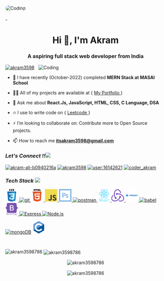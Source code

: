 

<img align="center" width="100%" height="300px" style="border-radius: 12px" src="https://miro.medium.com/max/1838/0*FGD6BUzzZs1VJLuY.gif" alt="Coding"> 
<h6 width="100%" >-</h5>

<h1 align="center">Hi 👋, I'm Akram</h1>
<h3 align="center">A aspiring full stack web developer from India</h3>
 <img align="right" width="400" src="https://c.tenor.com/2uyENRmiUt0AAAAC/coding.gif" alt="Coding">

<p align="left"> <a href="https://twitter.com/akram3598" target="blank"><img src="https://img.shields.io/twitter/follow/akram3598?logo=twitter&style=for-the-badge" alt="akram3598" /></a> </p>

- 🌱 I have recently (October-2022) completed **MERN Stack at MASAI School**

- 👨‍💻 All of my projects are available at { <a target="_blank" href="https://akram-portfolio-v2.netlify.app/"> My Portfolio </a> }

- 💬 Ask me about **React.Js, JavaScript, HTML, CSS, C Language, DSA**
- 🔥 I use to write code on { <a target="_blank" href="https://leetcode.com/coder_akram/"> Leetcode </a> }
- ⚡ I’m looking to collaborate on: Contribute more to Open Source projects.

- 📫 How to reach me **itsakram3598@gmail.com**

<h3><i>Let's Connect !!<img src="https://raw.githubusercontent.com/ShahriarShafin/ShahriarShafin/main/Assets/handshake.gif" width="100" /></i></h3>
<p align="left">
<a href="https://linkedin.com/in/akram-ali-b0940216a" title="Linkedin" target="blank"><img align="center" src="https://raw.githubusercontent.com/rahuldkjain/github-profile-readme-generator/master/src/images/icons/Social/linked-in-alt.svg" alt="akram-ali-b0940216a" height="30" width="40" /></a>
<a href="https://twitter.com/akram3598" title="Twitter" target="blank"><img align="center" src="https://raw.githubusercontent.com/rahuldkjain/github-profile-readme-generator/master/src/images/icons/Social/twitter.svg"  alt="akram3598" height="30" width="40" /></a>
<a href="https://stackoverflow.com/users/user:16142621" title="StackOverflow" target="blank"><img align="center" src="https://raw.githubusercontent.com/rahuldkjain/github-profile-readme-generator/master/src/images/icons/Social/stack-overflow.svg" alt="user:16142621" height="30" width="40" /></a>
<a href="https://www.leetcode.com/coder_akram" title="LeetCode" target="blank"><img align="center" src="https://raw.githubusercontent.com/rahuldkjain/github-profile-readme-generator/master/src/images/icons/Social/leet-code.svg" alt="coder_akram" height="30" width="40" /></a>
</p>

<h3><i>Tech Stack <img src="https://camo.githubusercontent.com/beb64ff21c883e318e4f5db5231c2ba4175705bea1c9249e82a41ab375db4f75/68747470733a2f2f6d65646961322e67697068792e636f6d2f6d656469612f51737347456d706b79454f684243623765312f67697068792e6769663f6369643d656366303565343761306e336769316266716e74716d6f62386739616964316f796a327772336473336d67373030626c267269643d67697068792e676966" width="35"/></i></h3>
<p align="left"> 
 <a href="https://www.w3schools.com/css/" title="CSS" target="_blank" rel="noreferrer"> <img src="https://raw.githubusercontent.com/devicons/devicon/master/icons/css3/css3-original-wordmark.svg" alt="css3" width="40" height="40"/> </a>
 <a href="https://git-scm.com/" title="Git" target="_blank" rel="noreferrer"> <img src="https://www.vectorlogo.zone/logos/git-scm/git-scm-icon.svg" alt="git" width="40" height="40"/> </a>
 <a href="https://www.w3.org/html/" title="HTML" target="_blank" rel="noreferrer"> <img src="https://raw.githubusercontent.com/devicons/devicon/master/icons/html5/html5-original-wordmark.svg" alt="html5" width="40" height="40"/> </a>
 <a href="https://developer.mozilla.org/en-US/docs/Web/JavaScript" title="JavaScript" target="_blank" rel="noreferrer"> <img src="https://raw.githubusercontent.com/devicons/devicon/master/icons/javascript/javascript-original.svg" alt="javascript" width="40" height="40"/> </a>
 <a href="https://www.photoshop.com/en" target="_blank" title="Photoshop" rel="noreferrer"> <img src="https://raw.githubusercontent.com/devicons/devicon/master/icons/photoshop/photoshop-line.svg" alt="photoshop" width="40" height="40"/> </a>
 <a href="https://postman.com" title="Postman" target="_blank" rel="noreferrer"> <img src="https://www.vectorlogo.zone/logos/getpostman/getpostman-icon.svg" alt="postman" width="40" height="40"/> </a>
 <a href="https://reactjs.org/" title="React.js" target="_blank" rel="noreferrer"> <img src="https://raw.githubusercontent.com/devicons/devicon/master/icons/react/react-original-wordmark.svg" alt="react" width="40" height="40"/> </a>
 <a href="https://redux.js.org" title="Redux" target="_blank" rel="noreferrer"> <img src="https://raw.githubusercontent.com/devicons/devicon/master/icons/redux/redux-original.svg" alt="redux" width="40" height="40"/> </a>
 <a href="https://webpack.js.org" title="Webpack" target="_blank" rel="noreferrer"> <img src="https://raw.githubusercontent.com/devicons/devicon/d00d0969292a6569d45b06d3f350f463a0107b0d/icons/webpack/webpack-original-wordmark.svg" alt="webpack" width="40" height="40"/> </a>
 <a href="https://babeljs.io/" title="Babel" target="_blank" rel="noreferrer"> <img src="https://www.vectorlogo.zone/logos/babeljs/babeljs-icon.svg" alt="babel" width="40" height="40"/> </a>
 <a href="https://getbootstrap.com" title="Bootstrap" target="_blank" rel="noreferrer"> <img src="https://raw.githubusercontent.com/devicons/devicon/master/icons/bootstrap/bootstrap-plain-wordmark.svg" alt="bootstrap" width="40" height="40"/> </a>
  <a href="https://getbootstrap.com" title="Express.js" target="_blank" rel="noreferrer"> <img src="https://cdn.jsdelivr.net/gh/devicons/devicon/icons/express/express-original.svg" alt="Express" width="40" height="40"/> </a>
<a href="" title="Node.js" target="_blank" rel="noreferrer"> <img src="https://cdn.jsdelivr.net/gh/devicons/devicon/icons/nodejs/nodejs-original.svg" alt="Node.js" width="40" height="40"/></a>

  <a href="/" title="MongoDB" target="_blank" rel="noreferrer"> <img src="https://cdn.jsdelivr.net/gh/devicons/devicon/icons/mongodb/mongodb-original.svg" alt="mongoDB" width="40" height="40"/></a>
 <a href="https://www.cprogramming.com/" title="C language" target="_blank" rel="noreferrer"> <img src="https://raw.githubusercontent.com/devicons/devicon/master/icons/c/c-original.svg" alt="c" width="40" height="40"/></a> </p>

<br />
<p><img align="left" src="https://github-readme-stats.vercel.app/api/top-langs?username=akram3598786&show_icons=true&locale=en&layout=compact" alt="akram3598786" /></p>

<p>&nbsp;<img align="center" src="https://github-readme-stats.vercel.app/api?username=akram3598786&show_icons=true&locale=en" alt="akram3598786" /></p>
<p align="center"><img align="center" src="https://github-readme-streak-stats.herokuapp.com/?user=akram3598786&" alt="akram3598786" /></p>
<p align="center" ><img align="center" src="https://github-profile-trophy.vercel.app/?username=akram3598786&" alt="akram3598786"/> </p>
